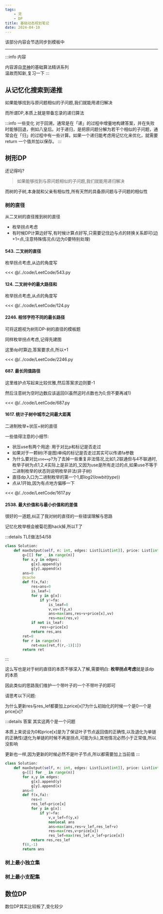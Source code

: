 ```yaml
---
tags:
    - 灵
    - DP
title: 基础动态规划笔记
date: 2024-04-10
---
```


该部分内容会节选同步到模板中

---

:::info 内容

内容源自[灵神](https://space.bilibili.com/206214)的基础算法精讲系列  
温故而知新,复习一下
:::

## 从记忆化搜索到递推

如果能够找到与原问题相似的子问题,我们就能用递归解决  

而所谓DP,本质上就是带备忘录的递归算法

:::info 一些变化
对于回溯，通常是在「递」的过程中增量地构建答案，并在失败时能够回退，例如八皇后。对于递归，是把原问题分解为若干个相似的子问题，通常会在「归」的过程中有一些计算。如果一个递归能考虑用记忆化来优化，就需要 return 一个值并加以保存。
:::

<!-- ## 线性DP

### 01背包

### LCS

### LIS

## 状态机DP

## 区间DP -->

## 树形DP

还记得吗?

> 如果能够找到与原问题相似的子问题,我们就能用递归解决  

而树的子树,本身就和父亲有相似性,所有天然的具备原问题与子问题的相似性

### 树的直径

从二叉树的直径推到树的直径

- 枚举拐点考虑
- 有时候DP计算边好写,有时候计算点好写,只需要记住边与点的转换关系即可(边+1=点,注意特殊情况点/边为0要特别处理)

#### 543. 二叉树的直径

枚举拐点考虑,从边的角度写

<<< @/../code/LeetCode/543.py

#### 124. 二叉树中的最大路径和

枚举拐点考虑,从点的角度写

<<< @/../code/LeetCode/124.py

#### 2246. 相邻字符不同的最长路径

可将这题视为树形DP-树的直径的模板题

同样枚举拐点考虑,记得先建图

这里dp时算边,答案要求点,所以+1

<<< @/../code/LeetCode/2246.py

#### 687. 最长同值路径

这里维护点写起来比较优雅,然后答案求边则要-1

然后注意树为空时边数应该返回0(虽然这时点数也为0,但不要再减1)

<<< @/../code/LeetCode/687.py

#### 1617. 统计子树中城市之间最大距离

二进制枚举+状压+树的直径

一些值得注意的小细节:

- 状压use有两个用途: 用于对比p和标记是否走过
- 如果对于一颗树(不是图)单纯的标记是否走过其实可以传递fa参数
- 为什么要对比`use==p`?为了去掉一些重复非法情况,比如1,2联通但与4不联通时,枚举子树为点1,2,4实际上是非法的,又因为use是所有走过的点,如果use不等于二进制枚举的状态则说明枚举非法(非子树)
- 直径dp入口为二进制枚举的第一个1,即$log2(lowbit(type))$
- 点从1开始,因为有点地方偏移一下

<<< @/../code/LeetCode/1617.py

#### 2538. 最大价值和与最小价值和的差值

很好的一道题,纠正了我对树的直径的一些错误理解与思路  

记忆化枚举根会被菊花图hack掉,所以T了

:::details TLE做法54/58
```py
class Solution:
    def maxOutput(self, n: int, edges: List[List[int]], price: List[int]) -> int:
        g=[[] for _ in range(n)]
        for x,y in edges:
            g[x].append(y)
            g[y].append(x)
        ans=0
        @cache
        def f(x,fa):
            res=ans=0
            is_leaf=1
            for y in g[x]:
                if y!=fa:
                    is_leaf=0
                    v,vv=f(y,x)
                    ans=max(ans,res+v+price[x],vv)
                    res=max(res,v)
            if not is_leaf:
                res+=price[x]
            return res,ans
        ret=0
        for r in range(n):
            ret=max(ret,f(r,-1)[1])
        return ret     
```
:::

这么写也是对于树的直径的本质不够深入了解,需要明白: **枚举拐点考虑**就是该dp的本质

因此类似的思路我们维护一个带叶子的一个不带叶子的即可

请思考以下问题:

为什么更新res与res_lef都要加上price[x]?为什么初始化的时候一个是0一个是price[x]?

:::details 答案
其实这两个是一个问题    

本质上来说设为0和price[x]是为了保证叶子节点返回值的正确性,以及退化为单链的正确性(退化为单链的时候不再是拐点,可能为头),其他情况必然小于正常值,所以没影响  

更新也一样,因为更新的时候必然不是叶子节点,所以都需要加上当前值
:::

```py
class Solution:
    def maxOutput(self, n: int, edges: List[List[int]], price: List[int]) -> int:
        g=[[] for _ in range(n)]
        for x,y in edges:
            g[x].append(y)
            g[y].append(x)
        ans=0
        def f(x,fa):
            res=0
            res_lef=price[x]
            for y in g[x]:
                if y!=fa:
                    v,v_lef=f(y,x)
                    nonlocal ans
                    ans=max(ans,res+v_lef,res_lef+v)
                    res=max(res,v+price[x])
                    res_lef=max(res_lef,v_lef+price[x])
            return res,res_lef
        f(0,-1)
        return ans
```



### 树上最小独立集

### 树上最小支配集



## 数位DP

数位DP其实比较板了,变化较少


